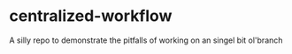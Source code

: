# centralized-workflow

A silly repo to demonstrate the pitfalls of working on an singel bit ol'branch
